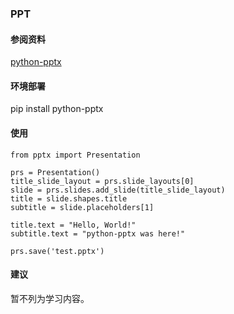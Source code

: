 ### PPT ###
#### 参阅资料 ####
[python-pptx](https://python-pptx.readthedocs.io/en/latest/)

#### 环境部署 ####

pip install python-pptx

#### 使用 ####
	from pptx import Presentation
	
	prs = Presentation()
	title_slide_layout = prs.slide_layouts[0]
	slide = prs.slides.add_slide(title_slide_layout)
	title = slide.shapes.title
	subtitle = slide.placeholders[1]
	
	title.text = "Hello, World!"
	subtitle.text = "python-pptx was here!"
	
	prs.save('test.pptx')

#### 建议 ####
暂不列为学习内容。